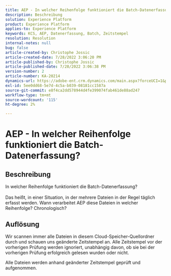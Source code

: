 ```yaml
---
title: AEP - In welcher Reihenfolge funktioniert die Batch-Datenerfassung?
description: Beschreibung
solution: Experience Platform
product: Experience Platform
applies-to: Experience Platform
keywords: KCS, AEP, Datenerfassung, Batch, Zeitstempel
resolution: Resolution
internal-notes: null
bug: false
article-created-by: Christophe Jossic
article-created-date: 7/28/2022 3:06:20 PM
article-published-by: Christophe Jossic
article-published-date: 7/28/2022 3:06:38 PM
version-number: 2
article-number: KA-20214
dynamics-url: https://adobe-ent.crm.dynamics.com/main.aspx?forceUCI=1&pagetype=entityrecord&etn=knowledgearticle&id=c18d60d0-860e-ed11-82e5-000d3a379dbc
exl-id: 5ee0dd68-5e7d-4c5a-b039-08181cc1587a
source-git-commit: e8f4ca2dd578944d4fe399074fab461de88ad247
workflow-type: tm+mt
source-wordcount: '115'
ht-degree: 2%

---
```


# AEP - In welcher Reihenfolge funktioniert die Batch-Datenerfassung?

## Beschreibung

In welcher Reihenfolge funktioniert die Batch-Datenerfassung?<br><br>Das heißt, in einer Situation, in der mehrere Dateien in der Regel täglich erfasst werden. Wann verarbeitet AEP diese Dateien in welcher Reihenfolge? Chronologisch?

## Auflösung


Wir scannen immer alle Dateien in diesem Cloud-Speicher-Quellordner durch und schauen uns geänderte Zeitstempel an. Alle Zeitstempel vor der vorherigen Prüfung werden ignoriert, unabhängig davon, ob sie bei der vorherigen Prüfung erfolgreich gelesen wurden oder nicht.

Alle Dateien werden anhand geänderter Zeitstempel geprüft und aufgenommen.
